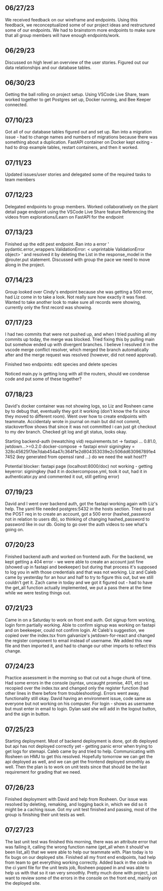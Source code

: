 ## 06/27/23

We received feedback on our wireframe and endpoints.
Using this feedback, we reconceptualized some of our project ideas and restructured some of our endpoints. We had to brainstorm more endpoints to make sure that all group members will have enough endpoints/work.

## 06/29/23

Discussed on high level an overview of the user stories. Figured out our data relationships and our database tables.

## 06/30/23

Getting the ball rolling on project setup.
Using VSCode Live Share, team worked together to get Postgres set up, Docker running, and Bee Keeper connected.

## 07/10/23

Got all of our database tables figured out and set up.
Ran into a migration issue - had to change names and numbers of migrations because there was something about a duplication. FastAPI container on Docker kept exiting - had to drop example tables, restart containers, and then it worked.

## 07/11/23

Updated issues/user stories and delegated some of the required tasks to team members

## 07/12/23

Delegated endpoints to group members.
Worked collaboratively on the plant detail page endpoint using the VSCode Live Share feature
Referencing the videos from explorations/Learn on FastAPI for the endpoint

## 07/13/23

Finished up the edit pest endpoint. Ran into a error ' pydantic.error_wrappers.ValidationError: < unprintable ValidationError object> '
and resolved it by deleting the List in the response_model in the @router.put statement. Discussed with group the pace we need to move along in the project.

## 07/14/23

Group looked over Cindy's endpoint because she was getting a 500 error, had Liz come in to take a look. Not really sure how exactly it was fixed. Wanted to take another look to make sure all records were showing, currently only the first record was showing.

## 07/17/23

I had two commits that were not pushed up, and when I tried pushing all my commits up today, the merge was blocked. Tried fixing this by pulling main but somehow ended up with divergent branches. I believe I resolved it in the vscode merge conflict resolver, which merged the branch automatically after and the merge request was resolved (however, did not need approval).

Finished two endpoints: edit species and delete species

Noticed main.py is getting long with all the routers, should we condense code and put some of these together?

## 07/18/23

David's docker container was not showing logs, so Liz and Rosheen came by to debug that, eventually they got it working (don't know the fix since they moved to different room).
Went over how to create endpoints with teammate.
Accidentaly wrote in journal on main but did not commit, stackoverflow shows that since it was not committed i can just git checkout to my dev branch. Checked git log and git status, looks okay.

Starting backend-auth (rewatching vid)
requirements.txt -> fastapi ... 0.81.0, jwtdown...>=0.2.0
docker-compose -> fastapi envir
signingkey = 328c45625f7de7dab454a47c364f1e2d804353039e2c506dd630967891e47452
(key generated from openssl rand ...)
do we need the wait host??

Potential blocker: fastapi page (localhost:8000/doc) not working - getting keyerror: signingkey (had it in dockercompose.yml, took it out, had it in authenticator.py and commented it out, still getting error)

## 07/19/23

David and I went over backend auth, got the fastapi working again with Liz's help. The yaml file needed postgres:5432 in the hosts section. Tried to put the POST req in to create an account, got a 500 error (hashed_password not in relation to users db), so thinking of changing hashed_password to password like in our db. Going to go over the auth videos to see what's going on.

## 07/20/23

Finished backend auth and worked on frontend auth. For the backend, we kept getting a 404 error - we were able to create an account just fine (showed up in fastapi and beekeeper) but during that process it's supposed to log you in with those credentials and that was not working. Liz and Caleb came by yesterday for an hour and half to try to figure this out, but we still couldn't get it. Zach came in today and we got it figured out - had to have the get_all function actually implemented, we put a pass there at the time while we were testing things out.

## 07/21/23

Came in on a Saturday to work on front end auth. Got signup form working, login form partially working. Able to confirm signup was working on fastapi and on beekeeper, could not confirm login.
At Caleb's suggestion, we copied over the index.tsx from galvanize's jwtdown-for-react and changed the register component to email instead of username. We added this new file and then imported it, and had to change our other imports to reflect this change.

## 07/24/23

Practice assessment in the morning so that cut out a huge chunk of time. Had some errors in the console (syntax, uncaught promise, 401, etc) so recopied over the index.tsx and changed only the register function (had other lines in there before from troubleshooting). Errors went away, functionality still okay. David having an environment issue, code same as everyone but not working on his computer.
For login - shows as username but must enter in email to login.
Dylan said she will add in the logout button, and the sign in button.

## 07/25/23

Starting deployment. Most of backend deployment is done, got db deployed but api has not deployed correctly yet - getting panic error when trying to get logs for stemapi.
Caleb came by and tried to help. Communicating with Rosheen on HMU to get this resolved. Hopefully tomorrow we can get the api deployed as well, and we can get the frontend deployed smoothly as well. Then the plan is to work on unit tests since that should be the last requirement for grading that we need.

## 07/26/23

Finished deployment with David and help from Rosheen. Our issue was resolved by deleting, remaking, and logging back in, which we did so it might be a caching issue. Got my unit test finished and passing, most of the group is finishing their unit tests as well.

## 07/27/23

The last unit test was finished this morning, there was an attribute error that was failing it, calling the wrong function name (get_all when it should've been list_all) that we were able to help our teammate with.
Plan today is to fix bugs on our deployed site.
Finished all my front end endpoints, had help from team to get everything working correctly.
Added back in the code in the ci yaml file for the unit tests job, Rosheen popped in and was able to help us with that so it ran very smoothly.
Pretty much done with project, just want to review some of the errors in the console on the front end, mainly on the deployed site.
